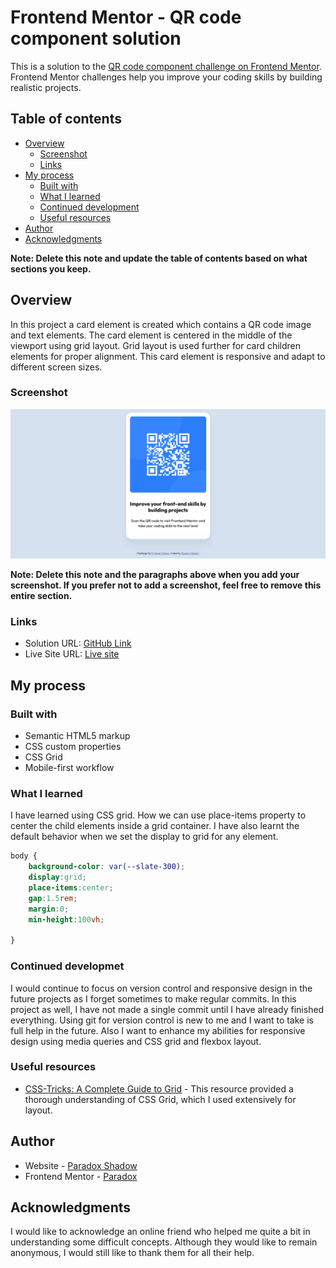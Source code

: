# Frontend Mentor - QR code component solution

This is a solution to the [QR code component challenge on Frontend Mentor](https://www.frontendmentor.io/challenges/qr-code-component-iux_sIO_H). Frontend Mentor challenges help you improve your coding skills by building realistic projects. 

## Table of contents

- [Overview](#overview)
  - [Screenshot](#screenshot)
  - [Links](#links)
- [My process](#my-process)
  - [Built with](#built-with)
  - [What I learned](#what-i-learned)
  - [Continued development](#continued-development)
  - [Useful resources](#useful-resources)
- [Author](#author)
- [Acknowledgments](#acknowledgments)

**Note: Delete this note and update the table of contents based on what sections you keep.**

## Overview
In this project a card element is created which contains a QR code image and text elements. The card element is centered in the middle of the viewport using grid layout. Grid layout is used further for card children elements for proper alignment. This card element is responsive and adapt to different screen sizes.
### Screenshot

![](./design/Screenshot.png)

**Note: Delete this note and the paragraphs above when you add your screenshot. If you prefer not to add a screenshot, feel free to remove this entire section.**

### Links

- Solution URL: [GitHub Link](https://github.com/Taresta/QR-code-component.git)
- Live Site URL: [Live site](https://taresta.github.io/QR-code-component/)

## My process

### Built with

- Semantic HTML5 markup
- CSS custom properties
- CSS Grid
- Mobile-first workflow

### What I learned

I have learned using CSS grid. How we can use place-items property to center the child elements inside a grid
container. I have also learnt the default behavior when we set the display to grid for any element.

```css
body {
    background-color: var(--slate-300);
    display:grid;
    place-items:center;
    gap:1.5rem;
    margin:0;
    min-height:100vh;
    
}
```

### Continued developmet
I would continue to focus on version control and responsive design in the future projects as I forget sometimes to
make regular commits. In this project as well, I have not made a single commit until I have already finished everything. Using git for version control is new to me and I want to take is full help in the future.
Also I want to enhance my abilities for responsive design using media queries and CSS grid and flexbox layout.


### Useful resources

- [CSS-Tricks: A Complete Guide to Grid](https://css-tricks.com/snippets/css/complete-guide-grid/) - This resource provided a thorough understanding of CSS Grid, which I used extensively for layout.

## Author

- Website - [Paradox Shadow](https://github.com/Taresta)
- Frontend Mentor - [Paradox](https://www.frontendmentor.io/profile/Taresta)

## Acknowledgments
I would like to acknowledge an online friend who helped me quite a bit in understanding some difficult concepts. Although they would like to remain anonymous, I would still like to thank them for all their help.
